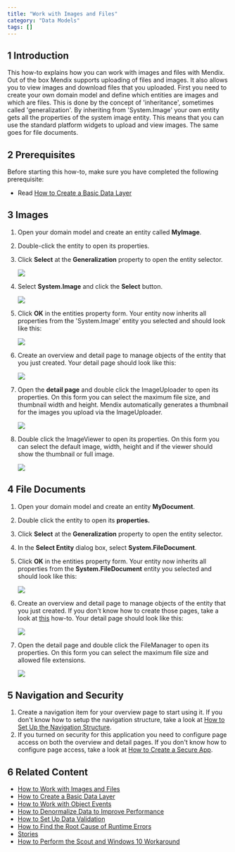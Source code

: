 ```yaml
---
title: "Work with Images and Files"
category: "Data Models"
tags: []
---
```


## 1 Introduction

This how-to explains how you can work with images and files with Mendix. Out of the box Mendix supports uploading of files and images. It also allows you to view images and download files that you uploaded. First you need to create your own domain model and define which entities are images and which are files. This is done by the concept of 'inheritance', sometimes called 'generalization'. By inheriting from 'System.Image' your own entity gets all the properties of the system image entity. This means that you can use the standard platform widgets to upload and view images. The same goes for file documents.

## 2 Prerequisites

Before starting this how-to, make sure you have completed the following prerequisite:

* Read [How to Create a Basic Data Layer](create-a-basic-data-layer)

## 3 Images

1.  Open your domain model and create an entity called **MyImage**.
2.  Double-click the entity to open its properties.
3.  Click **Select** at the **Generalization** property to open the entity selector.

    ![](attachments/18448741/18582124.png)

4.  Select **System.Image** and click the **Select** button.

    ![](attachments/18448741/18582123.png)

5.  Click **OK** in the entities property form. Your entity now inherits all properties from the 'System.Image' entity you selected and should look like this:

    ![](attachments/18448741/18582136.png)

6.  Create an overview and detail page to manage objects of the entity that you just created. Your detail page should look like this:

    ![](attachments/18448741/18582131.png)

7.  Open the **detail page** and double click the ImageUploader to open its properties. On this form you can select the maximum file size, and thumbnail width and height. Mendix automatically generates a thumbnail for the images you upload via the ImageUploader.

    ![](attachments/18448741/18582130.png)

8.  Double click the ImageViewer to open its properties. On this form you can select the default image, width, height and if the viewer should show the thumbnail or full image.

    ![](attachments/18448741/18582129.png)

## 4 File Documents

1.  Open your domain model and create an entity **MyDocument**.
2.  Double click the entity to open its **properties.**
3.  Click **Select** at the **Generalization** property to open the entity selector.
4.  In the **Select Entity** dialog box, select **System.FileDocument**.
5.  Click **OK** in the entities property form. Your entity now inherits all properties from the **System.FileDocument** entity you selected and should look like this:

    ![](attachments/18448741/18582126.png)

6.  Create an overview and detail page to manage objects of the entity that you just created. If you don't know how to create those pages, take a look at [this](../ux/create-your-first-two-overview-and-detail-pages) how-to. Your detail page should look like this:

    ![](attachments/18448741/18582125.png)

7.  Open the detail page and double click the FileManager to open its properties. On this form you can select the maximum file size and allowed file extensions.

    ![](attachments/18448741/18582122.png)

## 5 Navigation and Security

1.  Create a navigation item for your overview page to start using it. If you don't know how to setup the navigation structure, take a look at [How to Set Up the Navigation Structure](../ux/setting-up-the-navigation-structure).
2.  If you turned on security for this application you need to configure page access on both the overview and detail pages. If you don't know how to configure page access, take a look at [How to Create a Secure App](../security/create-a-secure-app).

## 6 Related Content

*   [How to Work with Images and Files](working-with-images-and-files)
*   [How to Create a Basic Data Layer](create-a-basic-data-layer)
*   [How to Work with Object Events](working-with-object-events)
*   [How to Denormalize Data to Improve Performance](denormalize-data-to-improve-performance)
*   [How to Set Up Data Validation](setting-up-data-validation)
*   [How to Find the Root Cause of Runtime Errors](../monitoring-troubleshooting/finding-the-root-cause-of-runtime-errors)
*   [Stories](/developerportal/collaborate/stories)
*   [How to Perform the Scout and Windows 10 Workaround](../ux/perform-scout-and-windows-10-workaround)

